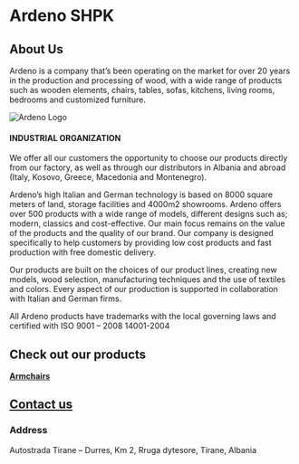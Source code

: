 # Ardeno SHPK

## About Us

Ardeno is a company that’s been operating on the market for over 20 years in the production and processing of wood, with a wide range of products such as wooden elements, chairs, tables, sofas, kitchens, living rooms, bedrooms and customized furniture.

![Ardeno Logo](https://ardeno.com/wp-content/uploads/2015/09/sherbim-i-garantuar.jpg)

#### INDUSTRIAL ORGANIZATION

We offer all our customers the opportunity to choose our products directly from our factory, as well as through our distributors in Albania and abroad (Italy, Kosovo, Greece, Macedonia and Montenegro).

Ardeno’s high Italian and German technology is based on 8000 square meters of land, storage facilities and 4000m2 showrooms. Ardeno offers over 500 products with a wide range of models, different designs such as; modern, classics and cost-effective. Our main focus remains on the value of the products and the quality of our brand. Our company is designed specifically to help customers by providing low cost products and fast production with free domestic delivery.

Our products are built on the choices of our product lines, creating new models, wood selection, manufacturing techniques and the use of textiles and colors. Every aspect of our production is supported in collaboration with Italian and German firms.

All Ardeno products have trademarks with the local governing laws and certified with ISO 9001 – 2008 14001-2004

## Check out our products

[<b>Armchairs</b>](https://ardeno.com/product-category/armchair/)

## [Contact us](https://ardeno.com/contact-us/)

### Address

Autostrada Tirane – Durres, Km 2, Rruga dytesore, Tirane, Albania

